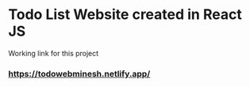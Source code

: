 # Todo List Website created in React JS

Working link for this project
### https://todowebminesh.netlify.app/
